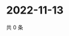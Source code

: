 # 2022-11-13

共 0 条

<!-- BEGIN WEIBO -->
<!-- 最后更新时间 Sun Nov 13 2022 05:14:39 GMT+0800 (China Standard Time) -->

<!-- END WEIBO -->
